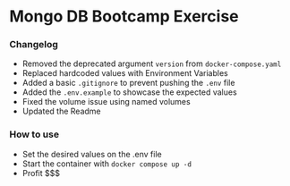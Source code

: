 # Mongo DB Bootcamp Exercise

### Changelog

- Removed the deprecated argument `version` from `docker-compose.yaml`
- Replaced hardcoded values with Environment Variables
- Added a basic `.gitignore` to prevent pushing the `.env` file
- Added the `.env.example` to showcase the expected values
- Fixed the volume issue using named volumes
- Updated the Readme


### How to use
- Set the desired values on the .env file
- Start the container with `docker compose up -d`
- Profit $$$